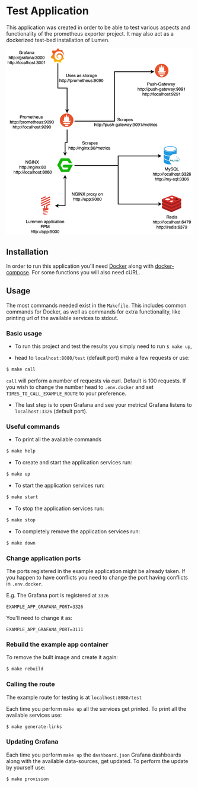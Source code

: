 # Test Application 
This application was created in order to be able to test various aspects 
and functionality of the prometheus exporter project. It may also act as 
a dockerized test-bed installation of Lumen.

![test application diagram](https://github.com/thebeatapp/pyr/blob/master/examples/lumen-app/docs/example_app.png)

## Installation
In order to run this application you'll need [Docker](https://docs.docker.com/install/) 
along with [docker-compose](https://docs.docker.com/compose/install/).
For some functions you will also need cURL.

## Usage
The most commands needed exist in the `Makefile`. This includes
common commands for Docker, as well as commands for extra functionality,
like printing url of the available services to stdout.

### Basic usage

- To run this project and test the results you simply need to run `$ make up`,

- head to `localhost:8080/test` (default port) make a few requests or use:

```bash
$ make call
```

`call` will perform a number of requests via curl. Default is 100 requests.
If you wish to change the number head to `.env.docker` and set `TIMES_TO_CALL_EXAMPLE_ROUTE`
to your preference.

- The last step is to open Grafana and see your metrics!
Grafana listens to `localhost:3326` (default port).

### Useful commands

- To print all the available commands
```bash
$ make help
```

- To create and start the application services run:
```bash
$ make up
```

- To start the application services run:
```bash
$ make start
```

- To stop the application services run:
```bash
$ make stop
```

- To completely remove the application services run:
```bash
$ make down
```

### Change application ports

The ports registered in the example application might be already 
taken. If you happen to have conflicts you need to change the port having
conflicts in `.env.docker`.

E.g.
The Grafana port is registered at `3326` 

```dotenv
EXAMPLE_APP_GRAFANA_PORT=3326
```

You'll need to change it as:

```dotenv
EXAMPLE_APP_GRAFANA_PORT=3111
```

### Rebuild the example app container

To remove the built image and create it again:
```bash
$ make rebuild
```

### Calling the route

The example route for testing is at `localhost:8080/test`

Each time you perform `make up` all the services get printed.
To print all the available services use:

```bash
$ make generate-links
``` 

### Updating Grafana

Each time you perform `make up` the `dashboard.json` Grafana dashboards along with 
the available data-sources, get updated.
To perform the update by yourself use:

```bash
$ make provision
``` 
